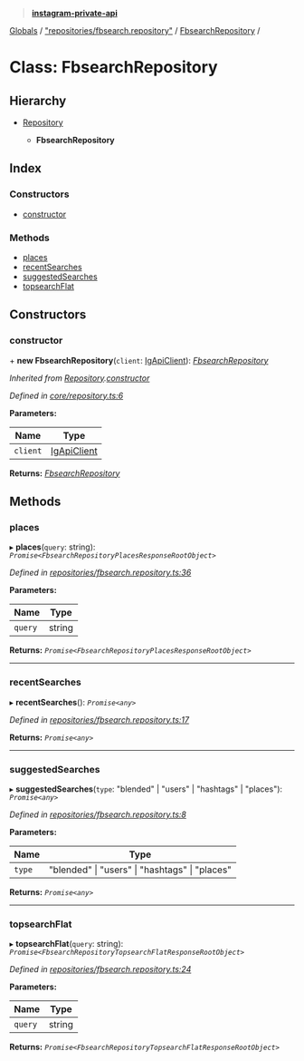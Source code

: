 > **[instagram-private-api](../README.md)**

[Globals](../README.md) / ["repositories/fbsearch.repository"](../modules/_repositories_fbsearch_repository_.md) / [FbsearchRepository](_repositories_fbsearch_repository_.fbsearchrepository.md) /

# Class: FbsearchRepository

## Hierarchy

* [Repository](_core_repository_.repository.md)

  * **FbsearchRepository**

## Index

### Constructors

* [constructor](_repositories_fbsearch_repository_.fbsearchrepository.md#constructor)

### Methods

* [places](_repositories_fbsearch_repository_.fbsearchrepository.md#places)
* [recentSearches](_repositories_fbsearch_repository_.fbsearchrepository.md#recentsearches)
* [suggestedSearches](_repositories_fbsearch_repository_.fbsearchrepository.md#suggestedsearches)
* [topsearchFlat](_repositories_fbsearch_repository_.fbsearchrepository.md#topsearchflat)

## Constructors

###  constructor

\+ **new FbsearchRepository**(`client`: [IgApiClient](_core_client_.igapiclient.md)): *[FbsearchRepository](_repositories_fbsearch_repository_.fbsearchrepository.md)*

*Inherited from [Repository](_core_repository_.repository.md).[constructor](_core_repository_.repository.md#constructor)*

*Defined in [core/repository.ts:6](https://github.com/dilame/instagram-private-api/blob/3e16058/src/core/repository.ts#L6)*

**Parameters:**

Name | Type |
------ | ------ |
`client` | [IgApiClient](_core_client_.igapiclient.md) |

**Returns:** *[FbsearchRepository](_repositories_fbsearch_repository_.fbsearchrepository.md)*

## Methods

###  places

▸ **places**(`query`: string): *`Promise<FbsearchRepositoryPlacesResponseRootObject>`*

*Defined in [repositories/fbsearch.repository.ts:36](https://github.com/dilame/instagram-private-api/blob/3e16058/src/repositories/fbsearch.repository.ts#L36)*

**Parameters:**

Name | Type |
------ | ------ |
`query` | string |

**Returns:** *`Promise<FbsearchRepositoryPlacesResponseRootObject>`*

___

###  recentSearches

▸ **recentSearches**(): *`Promise<any>`*

*Defined in [repositories/fbsearch.repository.ts:17](https://github.com/dilame/instagram-private-api/blob/3e16058/src/repositories/fbsearch.repository.ts#L17)*

**Returns:** *`Promise<any>`*

___

###  suggestedSearches

▸ **suggestedSearches**(`type`: "blended" | "users" | "hashtags" | "places"): *`Promise<any>`*

*Defined in [repositories/fbsearch.repository.ts:8](https://github.com/dilame/instagram-private-api/blob/3e16058/src/repositories/fbsearch.repository.ts#L8)*

**Parameters:**

Name | Type |
------ | ------ |
`type` | "blended" \| "users" \| "hashtags" \| "places" |

**Returns:** *`Promise<any>`*

___

###  topsearchFlat

▸ **topsearchFlat**(`query`: string): *`Promise<FbsearchRepositoryTopsearchFlatResponseRootObject>`*

*Defined in [repositories/fbsearch.repository.ts:24](https://github.com/dilame/instagram-private-api/blob/3e16058/src/repositories/fbsearch.repository.ts#L24)*

**Parameters:**

Name | Type |
------ | ------ |
`query` | string |

**Returns:** *`Promise<FbsearchRepositoryTopsearchFlatResponseRootObject>`*